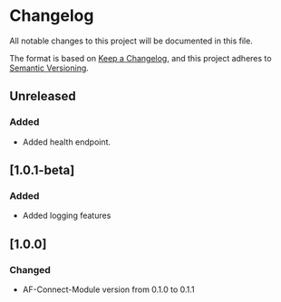 # Changelog

All notable changes to this project will be documented in this file.

The format is based on [Keep a Changelog](https://keepachangelog.com/en/1.0.0/),
and this project adheres to [Semantic Versioning](https://semver.org/spec/v2.0.0.html).

## Unreleased

### Added

- Added health endpoint.

## [1.0.1-beta]

### Added

- Added logging features

## [1.0.0]

### Changed

- AF-Connect-Module version from 0.1.0 to 0.1.1
